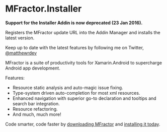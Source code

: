 # MFractor.Installer

**Support for the Installer Addin is now deprecated (23 Jan 2016).**

Registers the MFractor update URL into the Addin Manager and installs the latest version.

Keep up to date with the latest features by following me on Twitter, [@matthewrdev](https://twitter.com/matthewrdev)

MFractor is a suite of productivity tools for Xamarin.Android to supercharge Android app development.

Features:
 - Resource static analysis and auto-magic issue fixing.
 - Type-system driven auto-completion for most xml resources.
 - Enhanced navigation with superior go-to declaration and tooltips and search bar integration.
 - Resource refactoring.
 - And much, much more!

Code smarter, code faster by [downloading MFractor](http://addins.mfractor.com/releases/latest/MFractor.mpack) and [installing it today](http://mfractorsoftware.wistia.com/medias/ytcnbyili9?embedType=iframe&videoWidth=640).



